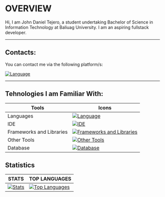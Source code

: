 # OVERVIEW
Hi, I am John Daniel Tejero, a student undertaking Bachelor of Science in Information Technology at Baliuag University. 
I am an aspiring fullstack developer.

<hr>

## Contacts:
You can contact me via the following platform/s: 

[![Language](https://skillicons.dev/icons?i=gmail&theme=dark)]([https://skillicons.dev](johndanieltejero23@gmail.com)) 
<hr>    

## Tehnologies I am Familiar With:

| Tools | Icons |
|----------|----------|
| Languages | [![Language](https://skillicons.dev/icons?i=html,css,java,kotlin,nodejs,js,ts,php,dart,cs,swift,py,md&theme=dark)]([https://skillicons.dev](https://github.com/JohnDanielTejero/JohnDanielTejero))  |
| IDE   |  [![IDE](https://skillicons.dev/icons?i=androidstudio,vscode,visualstudio&theme=dark)]([https://skillicons.dev](https://github.com/JohnDanielTejero/JohnDanielTejero)) |
| Frameworks and Libraries | [![Frameworks and Libraries](https://skillicons.dev/icons?i=angular,bootstrap,dotnet,express,flutter,laravel,nestjs,react,spring,tailwind&theme=dark)]([https://skillicons.dev](https://github.com/JohnDanielTejero/JohnDanielTejero)) |
| Other Tools | [![Other Tools](https://skillicons.dev/icons?i=aws,anaconda,figma,github,git,docker,npm,gradle,maven,postman,vercel,vite&theme=dark)]([https://skillicons.dev](https://github.com/JohnDanielTejero/JohnDanielTejero))   |
| Database | [![Database](https://skillicons.dev/icons?i=firebase,mysql,postgres,sqlite,mongodb&theme=dark)]([https://skillicons.dev](https://github.com/JohnDanielTejero/JohnDanielTejero))   |

## Statistics
| **STATS** | **TOP LANGUAGES**  |
|-----|--------------|
|[![Stats](https://github-readme-stats.vercel.app/api?username=JohnDanielTejero&theme=nord)](https://github.com/ImpostorJD/JohnDanielTejero)|[![Top Languages](https://github-readme-stats.vercel.app/api/top-langs/?username=JohnDanielTejero&layout=compact&langs_count=5&theme=radical)](https://github.com/ImpostorJD/JohnDanielTejero)|

